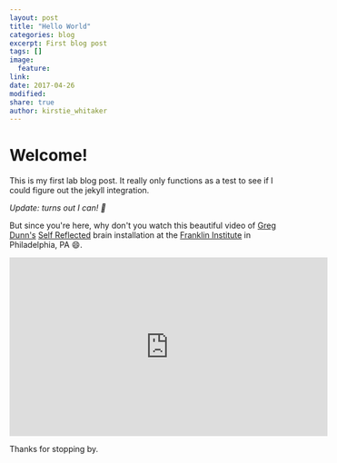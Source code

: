```yaml
---
layout: post
title: "Hello World"
categories: blog
excerpt: First blog post
tags: []
image:
  feature:
link:
date: 2017-04-26
modified:
share: true
author: kirstie_whitaker
---
```


# Welcome!

This is my first lab blog post. It really only functions as a test to see if I could figure out the jekyll integration.

*Update: turns out I can! :raised_hands:*

But since you're here, why don't you watch this beautiful video of [Greg Dunn's](http://www.gregadunn.com/) [Self Reflected](http://www.gregadunn.com/self-reflected/) brain installation at the [Franklin Institute](https://www.fi.edu/) in Philadelphia, PA :smile:.

<iframe width="560" height="315" src="https://www.youtube.com/embed/e5rFuZ9fzDg?ecver=1" frameborder="0" allowfullscreen></iframe>

Thanks for stopping by.
